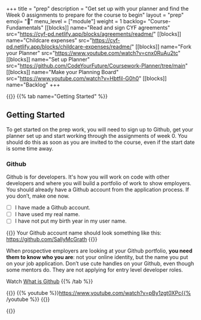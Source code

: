 +++
title = "prep"
description = "Get set up with your planner and find the Week 0 assignments to prepare for the course to begin"
layout = "prep"
emoji= "📝"
menu_level = ["module"]
weight = 1
backlog= "Course-Fundamentals"
[[blocks]]
name="Read and sign CYF agreements"
src="https://cyf-pd.netlify.app/blocks/agreements/readme/"
[[blocks]]
name="Childcare expenses"
src="https://cyf-pd.netlify.app/blocks/childcare-expenses/readme/"
[[blocks]]
name="Fork your Planner"
src="https://www.youtube.com/watch?v=cnx0RuAu2tc"
[[blocks]]
name="Set up Planner"
src="https://github.com/CodeYourFuture/Coursework-Planner/tree/main"
[[blocks]]
name="Make your Planning Board"
src="https://www.youtube.com/watch?v=Hbtfil-G0h0"
[[blocks]]
name="Backlog"
+++

{{<tabs name="prep">}}
{{% tab name="Getting Started" %}}

## Getting Started

To get started on the prep work, you will need to sign up to Github, get your planner set up and start working through the assignments of week 0. You should do this as soon as you are invited to the course, even if the start date is some time away.

### Github

Github is for developers. It's how you will work on code with other developers and where you will build a portfolio of work to show employers. You should already have a Github account from the application process. If you don’t, make one now.

- [ ] I have made a Github account.
- [ ] I have used my real name.
- [ ] I have not put my birth year in my user name.

{{<note type="tip" title="Use your name">}}
Your Github account name should look something like this: https://github.com/SallyMcGrath
{{</note>}}

When prospective employers are looking at your Github portfolio, **you need them to know who you are**: not your online identity, but the name you put on your job application. Don’t use cute handles on your Github, even though some mentors do. They are not applying for entry level developer roles.

Watch [What is Github](#prep-1)
{{% /tab %}}

{{<tab name="📼 Watch: What is GitHub">}}
{{% youtube %}}https://www.youtube.com/watch?v=pBy1zgt0XPc{{% /youtube %}}
{{</tab>}}

{{</tabs>}}
